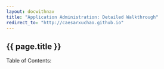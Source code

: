 ```yaml
---
layout: docwithnav
title: "Application Administration: Detailed Walkthrough"
redirect_to: "http://caesarxuchao.github.io"
---
```


## {{ page.title }} ##

<p>Table of Contents:</p>
<ul id="toclist"></ul>
 
<script>
$(function() {
		$('#toclist').load( location.pathname + " #gentocappadmin li" );
});
</script>
